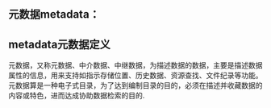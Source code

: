 ## 元数据metadata：
## metadata元数据定义
元数据，又称元数据、中介数据、中继数据，为描述数据的数据，主要是描述数据属性的信息，用来支持如指示存储位置、历史数据、资源查找、文件纪录等功能。元数据算是一种电子式目录，为了达到编制目录的目的，必须在描述并收藏数据的内容或特色，进而达成协助数据检索的目的.
### <title>标签
定义浏览器工具栏中的标题
提供页面被添加到收藏夹时显示的标题
显示在搜索引擎结果中的页面标题

### <meta> 标签
提供关于 HTML 文档的元数据。元数据不会显示在页面上，但是对于机器是可读的。
典型的情况是，meta 元素被用于规定页面的描述、关键词、文档的作者、最后修改时间以及其他元数据。
content 是meta必须的属性，定义与 http-equiv 或 name 属性相关的元信息。
http-equiv ,name, scheme 是meta 可选的属性。（HTML5 不支持 scheme 属性）

#### http-equiv属性：
为名称/值对提供了名称。并指示服务器在发送实际的文档之前先在要传送给浏览器的 MIME 文档头部包含名称/值对。
当服务器向浏览器发送文档时，会先发送许多名称/值对。虽然有些服务器会发送许多这种名称/值对，但是所有服务器都至少要发送一个：content-type:text/html。这将告诉浏览器准备接受一个 HTML 文档。
使用带有 http-equiv 属性的 **<meta>** 标签时，服务器将把名称/值对添加到发送给浏览器的内容头部。
语法格式：
`<meta http-equiv="参数" content="参数变量值">`
参数：
**content-Type 描述文档类型，字符集**  
`<meta http-equiv="expires" content="text/html; chartset=utf-8">`
>meta标签的charset的信息参数如GB2312时，代表说明网站是采用的编码是简体中文;  
>meta标签的charset的信息参数如BIG5时，代表说明网站是采用的编码是繁体中文;  
>meta标签的charset的信息参数如iso-2022-jp时，代表说明网站是采用的编码是日文;  
>meta标签的charset的信息参数如ks_c_5601时，代表说明网站是采用的编码是韩文;  
>meta标签的charset的信息参数如ISO-8859-1时，代表说明网站是采用的编码是英文;  
>meta标签的charset的信息参数如UTF-8时，代表世界通用的语言编码; 

**在 HTML5 中，有一个新的 charset 属性，它使字符集的定义更加容易;**
`<meta charset="UTF-8">`

**default-style规定要使用的预定义的样式表**
`<meta http-equiv="default-style" content="the document's preferred stylesheet">`

**其中content 属性的值必须匹配同一文档中的一个 link 元素上的 title 属性的值，或者必须匹配同一文档中的一个 style 元素上的 title 属性的**
**expires 可以用于设定网页的到期时间。一旦网页过期，必须到服务器上重新传输（必须使用GMT的时间格式)**
`<meta http-equiv="expires" content="Wed, 20-Jun-2017 22:30:00 GTM">(必须使用GMT时间格式)`

**Refresh 自动刷新并指向新页面**
`<meta http-equiv="Refresh" content="2;URL=http://www.baidu.com/"> 表示2秒后跳到百度页面`

**值 "refresh" 应该慎重使用，因为它会使得页面不受用户控制。在 W3C's Web 内容可访问性指南 中使用 "refresh" 会到导致失败。**
**Set-Cookie cookie设定，如果网页过期，那么存盘的cookie将被删除**
`<meta http-equiv="Set-Cookie" content="cookievalue=xxx;expires=Wednesday,20-Jun-2017 22:30:00 GTM;path=/ ">(必须使用GMT时间格式)`

**Pragma是用于设定禁止浏览器从本地机的缓存中调阅页面内容，设定后一旦离开网页就无法从Cache中再调出**
`<meta http-equiv="Pragma" content="no-cache">访问者不能脱机浏览此网页`

**Window-target 显示窗口的设定，强制页面在当前窗口以独立页面显示**
`<meta http-equive="Window-target" content="_top"> 用来防止别人在框架中调用此页面`

**Page-Enter 和Page-Exit设定进入/离开页面时的特殊效果**
**duration的值为网页动态过渡的时间，单位为秒。**
**transition是过渡方式，它的值为0到23，分别对应24种过渡方式：**
`<meta http-equiv="Page-Enter" content="revealTrans(duration=1.0,transtion=12)">`
`<meta http-equiv="Page-Exit" content="revealTrans(duration=1.0,transtion=12)">`


| 值 | 过渡方式 | 值 | 过渡方式 |
| :--: | :------------------: | :--: | :------------------: |
| 0 | 盒状收缩 | 1 | 盒状放射 |
| 2 | 圆形收缩 | 3 | 圆形放射 |
| 4 | 由上往下 | 5 | 由下往上 |
| 6 | 从左至右 | 7 | 从右至左 |
| 8 | 垂直百叶窗 | 9 | 水平百叶窗 |
| 10 | 水平格状百叶窗 | 11 | 垂直格状百叶窗 |
| 12 | 随意溶解 | 13 | 从左右两端向中间展开 |
| 14 | 从中间向左右两端展开 | 15 | 从上下两端向中间展开 |
| 16 | 从中间向上下两端展开 | 17 | 从右上角向左下角展开 |
| 18 | 从右下角向左上角展开 | 19 | 从左上角向右下角展开 |
| 20 | 从左下角向右上角展开 | 21 | 水平线状展开 |
| 22 | 垂直线状展开 | 23 | 随机产生一种过渡方式 |

cache-control`指定请求和响应遵循的缓存机制

Cache-Control指定请求和响应遵循的缓存机制。在请求消息或响应消息中设置Cache-Control并不会修改另一个消息处理过程中的缓存处理过程

请求时的缓存指令包括no-cache、no-store、max-age、max-stale、min-fresh、only-if-cached

响应消息中的指令包括public、private、no-cache、no-store、no-transform、must-revalidate、proxy-revalidate、max-age

Public指示响应可被任何缓存区缓存
Private指示对于单个用户的整个或部分响应消息，不能被共享缓存处理。这允许服务器仅仅描述当用户的部分响应消息，此响应消息对于其他用户的请求无效
no-cache指示请求或响应消息不能缓存
no-store用于防止重要的信息被无意的发布。在请求消息中发送将使得请求和响应消息都不使用缓存。
max-age指示客户机可以接收生存期不大于指定时间（以秒为单位）的响应
min-fresh指示客户机可以接收响应时间小于当前时间加上指定时间的响应
max-stale指示客户机可以接收超出超时期间的响应消息。如果指定max-stale消息的值，那么客户机可以接收超出超时期指定值之内的响应消息。
no-siteapp百度会自动对网页进行转码，这个标签是禁止百度的自动转码
<meta http-equiv="cache-control" content="no-cache">(在访问指着网站需要重新下载)

<meta http-equiv="Cache-Control" content="no-siteapp" />

content-Language显示语言的设定

<metahttp-equiv="Content-Language"content="zh-cn"/>

Content-Script-TypeW3C网页规范，指明页面中脚本的类型

<meta http-equiv="Content-Script-Type" Content="text/javascript">

Pics-label 网页等级评定

<meta http-equiv="Pics-label" contect="">

在IE的internet选项中有一项内容设置，可以防止浏览一些受限制的网站，而网站的限制级别就是通过meta属性来设置的

​

####name属性:

name属性主要用于描述网页，与之对应的属性值为content，content中的内容主要是便于搜索引擎机器人查找信息和分类信息用的。

语法格式：<meta name="参数" content="具体参数值值">

参数：

Keywords关键字，用来告诉搜索引擎网页的关键字是什么

<meta name="Keywords" content="HTML, CSS, JavaScript">

description描述，用来告诉搜索引擎网站的主要内容

<meta name="description" content="Free Web tutorials on HTML, CSS, XML" />

robots机器人向导，用来告诉搜索机器人哪些页面需要索引，哪些页面不需要索引

content的参数有all,none,index,noindex,follow,nofollow，默认是all。

all：文件将被检索，且页面上的链接可以被查询；
none：文件将不被检索，且页面上的链接不可以被查询；
index：文件将被检索；
follow：页面上的链接可以被查询；
noindex：文件将不被检索，但页面上的链接可以被查询；
nofollow：文件将被检索，但页面上的链接不可以被查询
<metaname="robots"content="none">

author 作者，标注网页的作者

<metaname="author"content="root,root@xxxx.com">

generator规定用于生成文档的一个软件包,不用于手写页面

<meta name="generator" content="FrontPage 4.0">

Copyright说明网站版权信息

<metaname="copyright"content="信息参数"/>

Revisit-after 重坊，通知搜索引擎多少天访问一次

＜meta name="revisit-after" content="7days">

viewport影响移动端页面布局

<meta name="viewport" content="width=device-width, initial-scale=1.0">

content 参数：

width viewport 宽度(数值/device-width)
height viewport 高度(数值/device-height)
initial-scale 初始缩放比例
maximum-scale 最大缩放比例
minimum-scale 最小缩放比例
user-scalable 是否允许用户缩放(yes/no)
application-name定义固定网站应用程序实例的名称。

<meta name="application-name" content="w3school" />

光标悬停在 Windows 任务栏的固定网站按钮上时，此名称将出现在工具提示中。该应用程序名称还将附加到固定网站应用程序实例的窗口标题中。

各浏览器meta

Microsoft Internet Explorer

<!-- 优先使用最新的ie版本 -->
<meta http-equiv="x-ua-compatible" content="ie=edge">

<!-- 是否开启cleartype显示效果 -->
<meta http-equiv="cleartype" content="on">
<meta name="skype_toolbar" content="skype_toolbar_parser_compatible">

<!-- Pinned Site -->

<!-- IE 10 / Windows 8 -->
<meta name="msapplication-TileImage" content="pinned-tile-144.png">
<meta name="msapplication-TileColor" content="#009900">

<!-- IE 11 / Windows 9.1 -->
<meta name="msapplication-config" content="ieconfig.xml">
Google Chrome

<!-- 优先使用最新的chrome版本 -->
<meta http-equiv="X-UA-Compatible" content="chrome=1" />
<!-- 禁止自动翻译 -->
<meta name="google" value="notranslate">
360浏览器

<!-- 选择使用的浏览器解析内核 -->
<meta name="renderer" content="webkit|ie-comp|ie-stand">
UC手机浏览器

<!-- 将屏幕锁定在特定的方向 -->
<meta name="screen-orientation" content="landscape/portrait">
<!-- 全屏显示页面 -->
<meta name="full-screen" content="yes">
<!-- 强制图片显示，即使是"text mode" -->
<meta name="imagemode" content="force">
<!-- 应用模式，默认将全屏，禁止长按菜单，禁止手势，标准排版，强制图片显示。 -->
<meta name="browsermode" content="application">
<!-- 禁止夜间模式显示 -->
<meta name="nightmode" content="disable">
<!-- 使用适屏模式显示 -->
<meta name="layoutmode" content="fitscreen">
<!-- 当页面有太多文字时禁止缩放 -->
<meta name="wap-font-scale" content="no">
QQ手机浏览器

<!-- 锁定屏幕在特定方向 -->
<meta name="x5-orientation" content="landscape/portrait">
<!-- 全屏显示 -->
<meta name="x5-fullscreen" content="true">
<!-- 页面将以应用模式显示 -->
<meta name="x5-page-mode" content="app">
Apple iOS

<!-- Smart App Banner -->
<meta name="apple-itunes-app" content="app-id=APP_ID,affiliate-data=AFFILIATE_ID,app-argument=SOME_TEXT">

<!-- 禁止自动探测并格式化手机号码 -->
<meta name="format-detection" content="telephone=no">

<!-- Add to Home Screen添加到主屏 -->
<!-- 是否启用 WebApp 全屏模式 -->
<meta name="apple-mobile-web-app-capable" content="yes">
<!-- 设置状态栏的背景颜色,只有在 “apple-mobile-web-app-capable” content=”yes” 时生效 -->
<meta name="apple-mobile-web-app-status-bar-style" content="black">
<!-- 添加到主屏后的标题 -->
<meta name="apple-mobile-web-app-title" content="App Title">
Google Android

<meta name="theme-color" content="#E64545">
<!-- 添加到主屏 -->
<meta name="mobile-web-app-capable" content="yes">
<!-- More info: https://developer.chrome.com/multidevice/android/installtohomescreen -->
App Links

<!-- iOS -->
<meta property="al:ios:url" content="applinks://docs">
<meta property="al:ios:app_store_id" content="12345">
<meta property="al:ios:app_name" content="App Links">
<!-- Android -->
<meta property="al:android:url" content="applinks://docs">
<meta property="al:android:app_name" content="App Links">
<meta property="al:android:package" content="org.applinks">
<!-- Web Fallback -->
<meta property="al:web:url" content="http://applinks.org/documentation">
<!-- More info: http://applinks.org/documentation/ -->
常用的移动端meta

<meta name="viewport" content="width=device-width, initial-scale=1, user-scalable=no" />
<meta name="apple-mobile-web-app-capable" content="yes" />
<meta name="apple-mobile-web-app-status-bar-style" content="black" />
<meta name="format-detection"content="telephone=no, email=no" />
<meta name="viewport" content="width=device-width, initial-scale=1, user-scalable=no" />
<meta name="apple-mobile-web-app-capable" content="yes" /><!-- 删除苹果默认的工具栏和菜单栏 -->
<meta name="apple-mobile-web-app-status-bar-style" content="black" /><!-- 设置苹果工具栏颜色 -->
<meta name="format-detection" content="telphone=no, email=no" /><!-- 忽略页面中的数字识别为电话，忽略email识别 -->
<!-- 启用360浏览器的极速模式(webkit) -->
<meta name="renderer" content="webkit">
<!-- 避免IE使用兼容模式 -->
<meta http-equiv="X-UA-Compatible" content="IE=edge">
<!-- 针对手持设备优化，主要是针对一些老的不识别viewport的浏览器，比如黑莓 -->
<meta name="HandheldFriendly" content="true">
<!-- 微软的老式浏览器 -->
<meta name="MobileOptimized" content="320">
<!-- uc强制竖屏 -->
<meta name="screen-orientation" content="portrait">
<!-- QQ强制竖屏 -->
<meta name="x5-orientation" content="portrait">
<!-- UC强制全屏 -->
<meta name="full-screen" content="yes">
<!-- QQ强制全屏 -->
<meta name="x5-fullscreen" content="true">
<!-- UC应用模式 -->
<meta name="browsermode" content="application">
<!-- QQ应用模式 -->
<meta name="x5-page-mode" content="app">
<!-- windows phone 点击无高光 -->
<meta name="msapplication-tap-highlight" content="no">
<!-- 适应移动端end -->